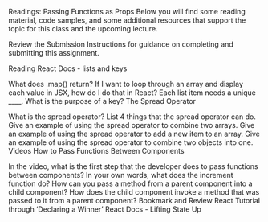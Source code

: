 Readings: Passing Functions as Props
Below you will find some reading material, code samples, and some additional resources that support the topic for this class and the upcoming lecture.

Review the Submission Instructions for guidance on completing and submitting this assignment.

Reading
React Docs - lists and keys

What does .map() return?
If I want to loop through an array and display each value in JSX, how do I do that in React?
Each list item needs a unique \_\_\_\_.
What is the purpose of a key?
The Spread Operator

What is the spread operator?
List 4 things that the spread operator can do.
Give an example of using the spread operator to combine two arrays.
Give an example of using the spread operator to add a new item to an array.
Give an example of using the spread operator to combine two objects into one.
Videos
How to Pass Functions Between Components

In the video, what is the first step that the developer does to pass functions between components?
In your own words, what does the increment function do?
How can you pass a method from a parent component into a child component?
How does the child component invoke a method that was passed to it from a parent component?
Bookmark and Review
React Tutorial through ‘Declaring a Winner’
React Docs - Lifting State Up

